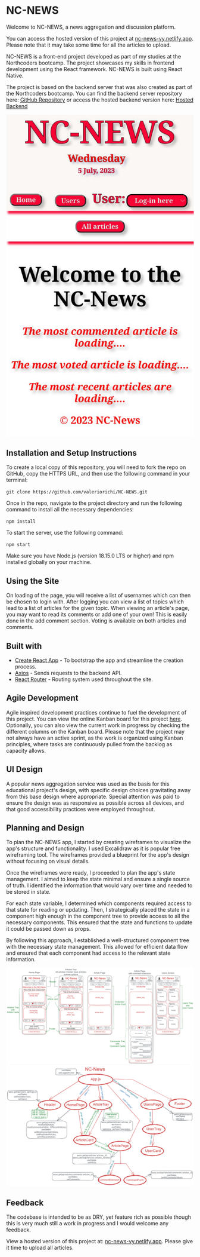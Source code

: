 # NC-NEWS

Welcome to NC-NEWS, a news aggregation and discussion platform.

You can access the hosted version of this project at [nc-news-vy.netlify.app](https://nc-news-vy.netlify.app/). Please note that it may take some time for all the articles to upload.

NC-NEWS is a front-end project developed as part of my studies at the Northcoders bootcamp. The project showcases my skills in frontend development using the React framework. NC-NEWS is built using React Native.

The project is based on the backend server that was also created as part of the Northcoders bootcamp. You can find the backend server repository here: [GitHub Repository](https://github.com/valeriorichi/NC-NEWS-SERVER-API) or access the hosted backend version here: [Hosted Backend](https://val-northcoders.onrender.com/api)

![Screenshot 1](nc-news-cover.png)

## Installation and Setup Instructions

To create a local copy of this repository, you will need to fork the repo on GitHub, copy the HTTPS URL, and then use the following command in your terminal:

`git clone https://github.com/valeriorichi/NC-NEWS.git`

Once in the repo, navigate to the project directory and run the following command to install all the necessary dependencies:

`npm install`

To start the server, use the following command:

`npm start`

Make sure you have Node.js (version 18.15.0 LTS or higher) and npm installed globally on your machine.

## Using the Site

On loading of the page, you will receive a list of usernames which can then be chosen to login with. After logging you can view a list of topics which lead to a list of articles for the given topic. When viewing an article's page, you may want to read its comments or add one of your own! This is easily done in the add comment section. Voting is available on both articles and comments.

## Built with

- [Create React App](https://create-react-app.dev/) - To bootstrap the app and streamline the creation process.
- [Axios](https://axios-http.com/) - Sends requests to the backend API.
- [React Router](https://reactrouter.com/en/main) - Routing system used throughout the site.

## Agile Development

Agile inspired development practices continue to fuel the development of this project. You can view the online Kanban board for this project [here](https://trello.com/b/rzUlZ84J/valeriy-yuriy-fe-project). Optionally, you can also view the current work in progress by checking the different columns on the Kanban board. Please note that the project may not always have an active sprint, as the work is organized using Kanban principles, where tasks are continuously pulled from the backlog as capacity allows.

## UI Design

A popular news aggregation service was used as the basis for this educational project's design, with specific design choices gravitating away from this base design where appropriate. Special attention was paid to ensure the design was as responsive as possible across all devices, and that good accessibility practices were employed throughout.

## Planning and Design

To plan the NC-NEWS app, I started by creating wireframes to visualize the app's structure and functionality. I used Excalidraw as it is popular free wireframing tool. The wireframes provided a blueprint for the app's design without focusing on visual details.

Once the wireframes were ready, I proceeded to plan the app's state management. I aimed to keep the state minimal and ensure a single source of truth. I identified the information that would vary over time and needed to be stored in state.

For each state variable, I determined which components required access to that state for reading or updating. Then, I strategically placed the state in a component high enough in the component tree to provide access to all the necessary components. This ensured that the state and functions to update it could be passed down as props.

By following this approach, I established a well-structured component tree with the necessary state management. This allowed for efficient data flow and ensured that each component had access to the relevant state information.

<img src="nc_news_screens_plan.png" alt="Screenshot 2">
<img src="nc_news_scheme.png" alt="Screenshot 1">

## Feedback

The codebase is intended to be as DRY, yet feature rich as possible though this is very much still a work in progress and I would welcome any feedback.

View a hosted version of this project at: [nc-news-vy.netlify.app](https://nc-news-vy.netlify.app/). Please give it time to upload all articles.
